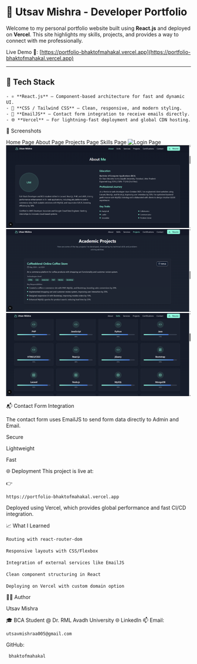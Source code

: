 # 💼 Utsav Mishra - Developer Portfolio

Welcome to my personal portfolio website built using **React.js** and deployed on **Vercel**. This site highlights my skills, projects, and provides a way to connect with me professionally.

Live Demo 🚀: [https://portfolio-bhaktofmahakal.vercel.app](https://portfolio-bhaktofmahakal.vercel.app)

---

## 🧠 Tech Stack


    - ⚛️ **React.js** – Component-based architecture for fast and dynamic UI.
    - 🎨 **CSS / Tailwind CSS** – Clean, responsive, and modern styling.
    - 💌 **EmailJS** – Contact form integration to receive emails directly.
    - 🌐 **Vercel** – For lightning-fast deployment and global CDN hosting.

📸 Screenshots

 Home Page	                                        About Page                                       Projects Page               	                     Skills Page
![Login Page](image/homepage.png)             ![Login Page](image/about.png)              ![Login Page](image/projects.png)               ![Login Page](image/skills.png)

📬 Contact Form Integration

The contact form uses EmailJS to send form data directly to Admin and Email.

Secure

Lightweight

Fast

🌐 Deployment
This project is live at:

👉

    https://portfolio-bhaktofmahakal.vercel.app

Deployed using Vercel, which provides global performance and fast CI/CD integration.

📈 What I Learned

    Routing with react-router-dom
    
    Responsive layouts with CSS/Flexbox
    
    Integration of external services like EmailJS
    
    Clean component structuring in React
    
    Deploying on Vercel with custom domain option

🧑‍💻 Author

Utsav Mishra

🎓 BCA Student @ Dr. RML Avadh University
🌐 LinkedIn
📫 Email:

    utsavmishraa005@gmail.com
GitHub:

     bhaktofmahakal

